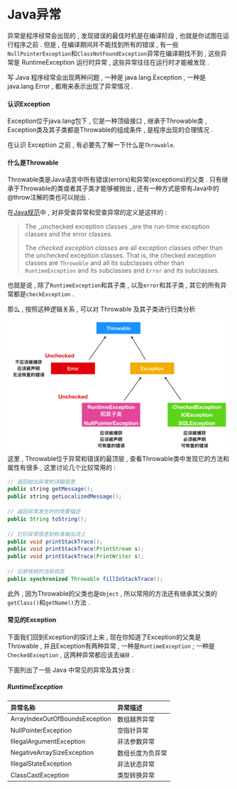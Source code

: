 # Java异常

异常是程序经常会出现的 , 发现错误的最佳时机是在编译阶段 , 也就是你试图在运行程序之前 . 但是 , 在编译期间并不能找到所有的错误 , 有一些 `NullPointerException`和`ClassNotFoundException`异常在编译期找不到 , 这些异常是 RuntimeException 运行时异常 , 这些异常往往在运行时才能被发现 .

写 Java 程序经常会出现两种问题 , 一种是 java.lang.Exception , 一种是 java.lang.Error , 都用来表示出现了异常情况 .

#### 认识Exception

Exception位于java.lang包下 , 它是一种顶级接口 , 继承于Throwable类 , Exception类及其子类都是Throwable的组成条件 , 是程序出现的合理情况 .

在认识 Exception 之前 , 有必要先了解一下什么是`Throwable`.

#### 什么是Throwable

Throwable类是Java语言中所有错误\(errors\)和异常\(exceptions\)的父类 . 只有继承于Throwable的类或者其子类才能够被抛出 , 还有一种方式是带有Java中的@throw注解的类也可以抛出 .

在[Java规范](https://docs.oracle.com/javase/specs/jls/se9/html/jls-11.html#jls-11.1.1)中 , 对非受查异常和受查异常的定义是这样的 :

> The \_unchecked exception classes \_are the run-time exception classes and the error classes.
>
> The _checked exception classes_ are all exception classes other than the unchecked exception classes. That is, the checked exception classes are `Throwable` and all its subclasses other than `RuntimeException` and its subclasses and `Error` and its subclasses.

也就是说 , 除了`RuntimeException`和其子类 , 以及`error`和其子类 , 其它的所有异常都是`checkException` .

那么 , 按照这种逻辑关系 , 可以对 Throwable 及其子类进行归类分析

![](/assets/throwableclass.png)这里 , Throwable位于异常和错误的最顶层 , 查看Throwable类中发现它的方法和属性有很多 , 这里讨论几个比较常用的 :

```java
// 返回抛出异常的详细信息
public string getMessage();
public string getLocalizedMessage();

// 返回异常发生时的简要描述
public String toString();

// 打印异常信息到标准输出流上
public void printStackTrace();
public void printStackTrace(PrintStream s);
public void printStackTrace(PrintWriter s);

// 记录栈帧的当前状态
public synchronized Throwable fillInStackTrace();
```

此外 , 因为Throwable的父类也是`Object` , 所以常用的方法还有继承其父类的`getClass()`和`getName()`方法 . 

#### 常见的Exception

下面我们回到Exception的探讨上来 , 现在你知道了Exception的父类是Throwable , 并且Exception有两种异常 , 一种是`RuntimeException` ; 一种是`CheckedException` , 这两种异常都应该去`捕获` . 

下面列出了一些 Java 中常见的异常及其分类 : 

##### RuntimeException

| 异常名称 | 异常描述 |
| :--- | :--- |
| ArrayIndexOutOfBoundsException | 数组越界异常 |
| NullPointerException | 空指针异常 |
| IllegalArgumentException | 非法参数异常 |
| NegativeArraySizeException | 数组长度为负异常 |
| IllegalStateException | 非法状态异常 |
| ClassCastException | 类型转换异常 |



